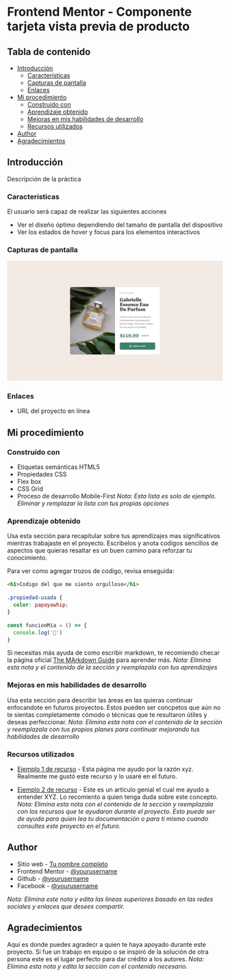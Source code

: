 # Frontend Mentor - Componente tarjeta vista previa de producto

## Tabla de contenido

- [Introducción](#introducción)
  - [Características](#características)
  - [Capturas de pantalla](#capturas-de-pantalla)
  - [Enlaces](#enlaces)
- [Mi procedimiento](#mi-procedimiento)
  - [Construído con](#construído-con)
  - [Aprendizaje obtenido](#aprendizaje-obtenido)
  - [Mejoras en mis habilidades de desarrollo](#mejoras-en-mis-habilidades-de-desarrollo)
  - [Recursos utilizados](#recursos-utilizados)
- [Author](#author)
- [Agradecimientos](#agradecimientos)

## Introducción

Descripción de la práctica

### Características

El usuario será capaz de realizar las siguientes acciones

- Ver el diseño óptimo dependiendo del tamaño de pantalla del dispositivo
- Ver los estados de hover y focus para los elementos interactivos

### Capturas de pantalla

![texto alternativo](./design/desktop-design.jpg)

### Enlaces

- URL del proyecto en línea

## Mi procedimiento

### Construído con

- Etiquetas semánticas HTML5
- Propiedades CSS
- Flex box
- CSS Grid
- Proceso de desarrollo Mobile-First
_Nota: Esta lista es solo de ejemplo. Eliminar y remplazar la lista con tus propias opciones_

### Aprendizaje obtenido

Usa esta sección para recapitular sobre tus aprendizajes mas significativos mientras trabajaste en el proyecto. Escribelos y anota codigos sencillos de aspectos que quieras resaltar es un buen camino para reforzar tu conocimiento.

Para ver como agregar trozos de codigo, revisa enseguida:

```html
<h1>Codigo del que me siento orgulloso</h1>
```

```css
.propiedad-usada {
  color: papayawhip;
}
```

```js
const funcionMia = () => {
  console.log('🎉')
}
```

Si necesitas más ayuda de como escribir markdown, te recomiendo checar la página oficial [The MArkdown Guide](https://www.markdownguide.org/) para aprender más.
_Nota: Elimina esta nota y el contenido de la sección y reemplazala con tus aprendizajes_

### Mejoras en mis habilidades de desarrollo

Usa esta sección para describir las áreas en las quieras continuar enfocandote en futuros proyectos. Estos pueden ser concpetos que aún no te sientas completamente cómodo o técnicas que te resultaron útiles y deseas perfeccionar.
_Nota: Elimina esta nota con el contenido de la sección y reemplazala con tus propios planes para continuar mejorando tus habilidades de desarrollo_

### Recursos utilizados

- [Ejemplo 1 de recurso](https://www.ejemplo.com) - Esta página me ayudo por la razón xyz. Realmente me gustó este recurso y lo usaré en el futuro.

- [Ejemplo 2 de recurso](https://www.ejemplo.com) - Este es un artículo genial el cual me ayudo a entender XYZ. Lo recomiento a quien tenga duda sobre este concepto.
_Nota: Elimina esta nota con el contenido de la sección y reemplazala con los recursos que te ayudaron durante el proyecto. Esto puede ser de ayuda para quien lea tu documentación o para ti mismo cuando consultes este proyecto en el futuro._

## Author

- Sitio web - [Tu nombre completo](https://www.your-site.com)
- Frontend Mentor - [@yourusername](https://www.frontendmentor.io/profile/yourusername)
- Github - [@yourusername](https://www.github.com/yourusername)
- Facebook - [@yourusername](https://www.facebook.com/yourusername)

_Nota: Elimina este nota y edita las lineas superiores basado en las redes sociales y enlaces que desees compartir._

## Agradecimientos

Aquí es donde puedes agradecr a quien te haya apoyado durante este proyecto. Si fue un trabajo en equipo o se inspiró de la solución de otra persona este es el lugar perfecto para dar crédito a los autores.
_Nota: Elimina esta nota y edita la sección con el contenido necesario._
